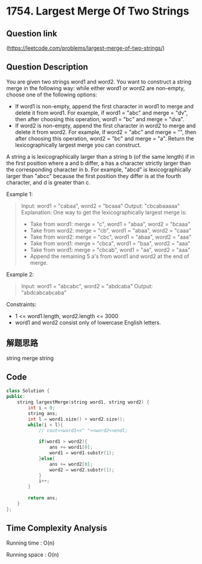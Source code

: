 # 1754. Largest Merge Of Two Strings

## Question link
(https://leetcode.com/problems/largest-merge-of-two-strings/)

## Question Description

You are given two strings word1 and word2. You want to construct a string merge in the following way: while either word1 or word2 are non-empty, choose one of the following options:

- If word1 is non-empty, append the first character in word1 to merge and delete it from word1. For example, if word1 = "abc" and merge = "dv", then after choosing this operation, word1 = "bc" and merge = "dva".
- If word2 is non-empty, append the first character in word2 to merge and delete it from word2. For example, if word2 = "abc" and merge = "", then after choosing this operation, word2 = "bc" and merge = "a".
Return the lexicographically largest merge you can construct.

A string a is lexicographically larger than a string b (of the same length) if in the first position where a and b differ, a has a character strictly larger than the corresponding character in b. For example, "abcd" is lexicographically larger than "abcc" because the first position they differ is at the fourth character, and d is greater than c.


Example 1:

> Input: word1 = "cabaa", word2 = "bcaaa"
> Output: "cbcabaaaaa"
> Explanation: One way to get the lexicographically largest merge is:
> - Take from word1: merge = "c", word1 = "abaa", word2 = "bcaaa"
> - Take from word2: merge = "cb", word1 = "abaa", word2 = "caaa"
> - Take from word2: merge = "cbc", word1 = "abaa", word2 = "aaa"
> - Take from word1: merge = "cbca", word1 = "baa", word2 = "aaa"
> - Take from word1: merge = "cbcab", word1 = "aa", word2 = "aaa"
> - Append the remaining 5 a's from word1 and word2 at the end of merge.

Example 2:

> Input: word1 = "abcabc", word2 = "abdcaba"
> Output: "abdcabcabcaba"
 

Constraints:

- 1 <= word1.length, word2.length <= 3000
- word1 and word2 consist only of lowercase English letters.

## 解题思路
string
merge string

## Code
```c++
class Solution {
public:
    string largestMerge(string word1, string word2) {
        int i = 0;
        string ans;
        int l = word1.size() + word2.size();
        while(i < l){
            // cout<<word1<<" "<<word2<<endl;
            
            if(word1 > word2){
                ans += word1[0];
                word1 = word1.substr(1);
            }else{
                ans += word2[0];
                word2 = word2.substr(1);
            }
            i++;
        }
        
        return ans;
    }
};
```

## Time Complexity Analysis
Running time  : O(n)

Running space : O(n)